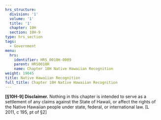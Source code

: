 ```yaml
---
hrs_structure:
  division: '1'
  volume: '1'
  title: '1'
  chapter: 10H
  section: 10H-9
type: hrs_section
tags:
  - Government
menu:
  hrs:
    identifier: HRS_0010H-0009
    parent: HRS0010H
    name: Chapter 10H Native Hawaiian Recognition
weight: 19045
title: Native Hawaiian Recognition
full_title: Chapter 10H Native Hawaiian Recognition
---
```

**[§10H-9] Disclaimer.** Nothing in this chapter is intended to serve as a settlement of any claims against the State of Hawaii, or affect the rights of the Native Hawaiian people under state, federal, or international law. [L 2011, c 195, pt of §2]